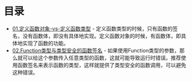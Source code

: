 # 目录

- [01.定义函数对象-vs-定义函数类型](01.DefineFunctionObject-vs-DefineFunctionType.ts) - 定义函数类型的时候，只有函数的签名，没有函数体，即没有具体地实现。定义函数对象的时候，有函数体，即具体地实现了函数的功能。
- [02.Function类型与类型安全的函数签名](02.Function-and-TypeSafe.ts) - 如果使用Function类型的参数，那么就可以给这个参数传入任意类型的函数，这就可能导致运行时错误。推荐使用函数签名来表示函数的类型，这样就提供了类型安全的函数调用，可以避免这种错误。